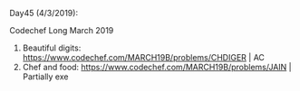 Day45 (4/3/2019): 
 
Codechef Long March 2019 
1. Beautiful digits: https://www.codechef.com/MARCH19B/problems/CHDIGER | AC
2. Chef and food: https://www.codechef.com/MARCH19B/problems/JAIN | Partially exe